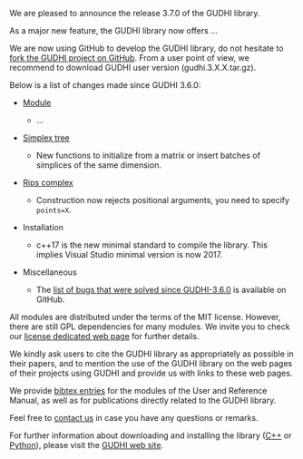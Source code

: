 We are pleased to announce the release 3.7.0 of the GUDHI library.

As a major new feature, the GUDHI library now offers ...

We are now using GitHub to develop the GUDHI library, do not hesitate to [fork the GUDHI project on GitHub](https://github.com/GUDHI/gudhi-devel). From a user point of view, we recommend to download GUDHI user version (gudhi.3.X.X.tar.gz).

Below is a list of changes made since GUDHI 3.6.0:

- [Module](link)
     - ...

- [Simplex tree](https://gudhi.inria.fr/python/latest/simplex_tree_ref.html)
     - New functions to initialize from a matrix or insert batches of simplices of the same dimension.

- [Rips complex](https://gudhi.inria.fr/python/latest/rips_complex_user.html)
     - Construction now rejects positional arguments, you need to specify `points=X`.

- Installation
     - c++17 is the new minimal standard to compile the library. This implies Visual Studio minimal version is now 2017.

- Miscellaneous
     - The [list of bugs that were solved since GUDHI-3.6.0](https://github.com/GUDHI/gudhi-devel/issues?q=label%3A3.7.0+is%3Aclosed) is available on GitHub.

All modules are distributed under the terms of the MIT license.
However, there are still GPL dependencies for many modules. We invite you to check our [license dedicated web page](https://gudhi.inria.fr/licensing/) for further details.

We kindly ask users to cite the GUDHI library as appropriately as possible in their papers, and to mention the use of the GUDHI library on the web pages of their projects using GUDHI and provide us with links to these web pages.

We provide [bibtex entries](https://gudhi.inria.fr/doc/latest/_citation.html) for the modules of the User and Reference Manual, as well as for publications directly related to the GUDHI library. 

Feel free to [contact us](https://gudhi.inria.fr/contact/) in case you have any questions or remarks.

For further information about downloading and installing the library ([C++](https://gudhi.inria.fr/doc/latest/installation.html) or [Python](https://gudhi.inria.fr/python/latest/installation.html)), please visit the [GUDHI web site](https://gudhi.inria.fr/).

